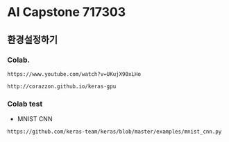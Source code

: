# AI Capstone 717303

## 환경설정하기
### Colab. 
```
https://www.youtube.com/watch?v=UKujX90xLHo
```

```
http://corazzon.github.io/keras-gpu
```

### Colab test
* MNIST CNN
```
https://github.com/keras-team/keras/blob/master/examples/mnist_cnn.py
```

